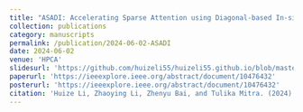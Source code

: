 ```yaml
---
title: "ASADI: Accelerating Sparse Attention using Diagonal-based In-situ Computing"
collection: publications
category: manuscripts
permalink: /publication/2024-06-02-ASADI
date: 2024-06-02
venue: 'HPCA'
slidesurl: 'https://github.com/huizeli55/huizeli55.github.io/blob/master/files/slides_ASADI.pdf'
paperurl: 'https://ieeexplore.ieee.org/abstract/document/10476432'
posterurl: 'https://ieeexplore.ieee.org/abstract/document/10476432'
citation: 'Huize Li, Zhaoying Li, Zhenyu Bai, and Tulika Mitra. (2024). &quot;ASADI: Accelerating Sparse Attention using Diagonal-based In-situ Computing.&quot; <i>In Proceedings of the 30th IEEE International Symposium on High-Performance Computer Architecture (HPCA)</i>. pp. 774-787.'
---
```


